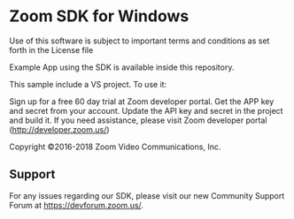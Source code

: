 # Zoom SDK for Windows

Use of this software is subject to important terms and conditions as set forth in the License file

Example App using the SDK is available inside this repository.

This sample include a VS project. To use it:

Sign up for a free 60 day trial at Zoom developer portal. Get the APP key and secret from your account. Update the API key and secret in the project and build it. If you need assistance, please visit Zoom developer portal (http://developer.zoom.us/)

Copyright ©2016-2018 Zoom Video Communications, Inc.

## Support

For any issues regarding our SDK, please visit our new Community Support Forum at https://devforum.zoom.us/.
